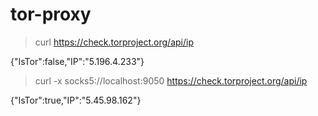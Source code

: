 # tor-proxy

> curl https://check.torproject.org/api/ip

{"IsTor":false,"IP":"5.196.4.233"}

> curl -x socks5://localhost:9050 https://check.torproject.org/api/ip

{"IsTor":true,"IP":"5.45.98.162"}